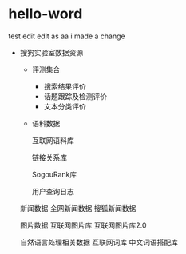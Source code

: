 # hello-word
test
edit
edit as aa
i made a change

- 搜狗实验室数据资源   
  - 评测集合   
    - 搜索结果评价   
    - 话题跟踪及检测评价   
    - 文本分类评价   
    

  - 语料数据
  
    互联网语料库
    
    链接关系库
    
    SogouRank库
    
    用户查询日志
    

  新闻数据
    全网新闻数据
    搜狐新闻数据

  图片数据
    互联网图片库
    互联网图片库2.0

  自然语言处理相关数据
    互联网词库
    中文词语搭配库
